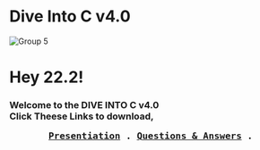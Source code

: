 # Dive Into C v4.0
![Group 5](https://user-images.githubusercontent.com/91784445/220519189-036dfc7c-0db0-40fc-ab5d-519736d71ad0.png)

<h1>Hey 22.2!</h1>
<h3>
  Welcome to the DIVE INTO C v4.0
  <br>
  Click Theese Links to download,
  <p align="center">
     <samp>
       <a href="https://linkedin.com/wasatht" target="_blank">Presentiation</a> .
       <a href="https://www.behance.net/wasathvihanga" target="_blank">Questions & Answers</a> .
     </samp>
    </p>
</h3> 



